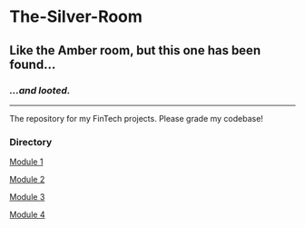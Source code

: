 # **The-Silver-Room**

## Like the Amber room, but this one has been found...

### *...and looted.*
---
The repository for my FinTech projects. Please grade my codebase!

### Directory

[Module 1](https://github.com/MC-Stream/The-Silver-Room/tree/main/Module1-C/Starter_Code)

[Module 2](https://github.com/MC-Stream/The-Silver-Room/tree/main/Module2-C/Starter_Code/loan_qualifier_app)

[Module 3](https://github.com/MC-Stream/The-Silver-Room/tree/main/Module3-C/)

[Module 4](https://github.com/MC-Stream/The-Silver-Room/tree/main/Module4-C/Starter_Code)